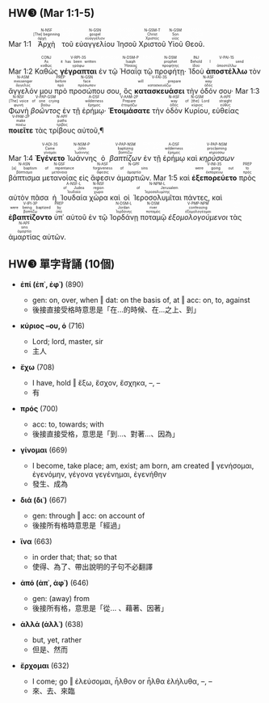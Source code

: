 ## HW❸ (Mar 1:1-5)
<rt>Mar 1:1</rt> <RUBY><ruby><ruby>Ἀρχὴ<rt>ἀρχή</rt></ruby><rt>[The] beginning</rt></ruby><rt>N-NSF</rt></RUBY> <RUBY><ruby><ruby>τοῦ<rt><font color='white'>ὁ</rt></ruby><rt>of the</rt></ruby><rt>T-GSN</rt></RUBY></font> <RUBY><ruby><ruby>εὐαγγελίου<rt>εὐαγγέλιον</rt></ruby><rt>gospel</rt></ruby><rt>N-GSN</rt></RUBY> <RUBY><ruby><ruby>Ἰησοῦ<rt><font color='white'>Ἰησοῦς</rt></ruby><rt>of Jesus</rt></ruby><rt>N-GSM-P</rt></RUBY></font> <RUBY><ruby><ruby>Χριστοῦ<rt>Χριστός</rt></ruby><rt>Christ</rt></ruby><rt>N-GSM-T</rt></RUBY> <RUBY><ruby><ruby>Υἱοῦ<rt>υἱός</rt></ruby><rt>Son</rt></ruby><rt>N-GSM</rt></RUBY> <RUBY><ruby><ruby>Θεοῦ.<rt><font color='white'>θεός</rt></ruby><rt>of God</rt></ruby><rt>N-GSM</rt></RUBY></font></br></br> <rt>Mar 1:2</rt> <RUBY><ruby><ruby>Καθὼς<rt>καθώς</rt></ruby><rt>As</rt></ruby><rt>CONJ</rt></RUBY> <RUBY><ruby><ruby><strong>γέγραπται</strong><rt>γράφω</rt></ruby><rt>it has been written</rt></ruby><rt>V-RPI-3S</rt></RUBY> <RUBY><ruby><ruby>ἐν<rt><font color='white'>ἐν</rt></ruby><rt>in</rt></ruby><rt>PREP</rt></RUBY></font> <RUBY><ruby><ruby>τῷ<rt><font color='white'>ὁ</rt></ruby><rt>-</rt></ruby><rt>T-DSM</rt></RUBY></font> <RUBY><ruby><ruby>Ἠσαΐᾳ<rt>Ἡσαΐας</rt></ruby><rt>Isaiah</rt></ruby><rt>N-DSM-P</rt></RUBY> <RUBY><ruby><ruby>τῷ<rt><font color='white'>ὁ</rt></ruby><rt>the</rt></ruby><rt>T-DSM</rt></RUBY></font> <RUBY><ruby><ruby>προφήτῃ·<rt>προφήτης</rt></ruby><rt>prophet</rt></ruby><rt>N-DSM</rt></RUBY> <RUBY><ruby><ruby>Ἰδοὺ<rt>ἰδού</rt></ruby><rt>Behold</rt></ruby><rt>INJ</rt></RUBY> <RUBY><ruby><ruby><strong>ἀποστέλλω</strong><rt>ἀποστέλλω</rt></ruby><rt>I send</rt></ruby><rt>V-PAI-1S</rt></RUBY> <RUBY><ruby><ruby>τὸν<rt><font color='white'>ὁ</rt></ruby><rt>the</rt></ruby><rt>T-ASM</rt></RUBY></font> <RUBY><ruby><ruby>ἄγγελόν<rt>ἄγγελος</rt></ruby><rt>messenger</rt></ruby><rt>N-ASM</rt></RUBY> <RUBY><ruby><ruby>μου<rt><font color='white'>ἐγώ</rt></ruby><rt>of Me</rt></ruby><rt>P-1GS</rt></RUBY></font> <RUBY><ruby><ruby>πρὸ<rt>πρό</rt></ruby><rt>before</rt></ruby><rt>PREP</rt></RUBY> <RUBY><ruby><ruby>προσώπου<rt>πρόσωπον</rt></ruby><rt>face</rt></ruby><rt>N-GSN</rt></RUBY> <RUBY><ruby><ruby>σου,<rt><font color='white'>σύ</rt></ruby><rt>of You</rt></ruby><rt>P-2GS</rt></RUBY></font> <RUBY><ruby><ruby>ὃς<rt><font color='white'>ὅς</rt></ruby><rt>who</rt></ruby><rt>R-NSM</rt></RUBY></font> <RUBY><ruby><ruby><strong>κατασκευάσει</strong><rt>κατασκευάζω</rt></ruby><rt>will prepare</rt></ruby><rt>V-FAI-3S</rt></RUBY> <RUBY><ruby><ruby>τὴν<rt><font color='white'>ὁ</rt></ruby><rt>the</rt></ruby><rt>T-ASF</rt></RUBY></font> <RUBY><ruby><ruby>ὁδόν<rt>ὁδός</rt></ruby><rt>way</rt></ruby><rt>N-ASF</rt></RUBY> <RUBY><ruby><ruby>σου·<rt><font color='white'>σύ</rt></ruby><rt>of You</rt></ruby><rt>P-2GS</rt></RUBY></font> <rt>Mar 1:3</rt> <RUBY><ruby><ruby>Φωνὴ<rt>φωνή</rt></ruby><rt>[The] voice</rt></ruby><rt>N-NSF</rt></RUBY> <RUBY><ruby><ruby><em>βοῶντος</em><rt>βοάω</rt></ruby><rt>of one crying</rt></ruby><rt>V-PAP-GSM</rt></RUBY> <RUBY><ruby><ruby>ἐν<rt><font color='white'>ἐν</rt></ruby><rt>in</rt></ruby><rt>PREP</rt></RUBY></font> <RUBY><ruby><ruby>τῇ<rt><font color='white'>ὁ</rt></ruby><rt>the</rt></ruby><rt>T-DSF</rt></RUBY></font> <RUBY><ruby><ruby>ἐρήμῳ·<rt>ἔρημος</rt></ruby><rt>wilderness</rt></ruby><rt>A-DSF</rt></RUBY> <RUBY><ruby><ruby><strong>Ἑτοιμάσατε</strong><rt>ἑτοιμάζω</rt></ruby><rt>Prepare</rt></ruby><rt>V-AAM-2P</rt></RUBY> <RUBY><ruby><ruby>τὴν<rt><font color='white'>ὁ</rt></ruby><rt>the</rt></ruby><rt>T-ASF</rt></RUBY></font> <RUBY><ruby><ruby>ὁδὸν<rt>ὁδός</rt></ruby><rt>way</rt></ruby><rt>N-ASF</rt></RUBY> <RUBY><ruby><ruby>Κυρίου,<rt>κύριος</rt></ruby><rt>of [the] Lord</rt></ruby><rt>N-GSM</rt></RUBY> <RUBY><ruby><ruby>εὐθείας<rt>εὐθύς</rt></ruby><rt>straight</rt></ruby><rt>A-APF</rt></RUBY> <RUBY><ruby><ruby><strong>ποιεῖτε</strong><rt>ποιέω</rt></ruby><rt>make</rt></ruby><rt>V-PAM-2P</rt></RUBY> <RUBY><ruby><ruby>τὰς<rt><font color='white'>ὁ</rt></ruby><rt>the</rt></ruby><rt>T-APF</rt></RUBY></font> <RUBY><ruby><ruby>τρίβους<rt>τρίβος</rt></ruby><rt>paths</rt></ruby><rt>N-APF</rt></RUBY> <RUBY><ruby><ruby>αὐτοῦ,¶<rt><font color='white'>αὐτός</rt></ruby><rt>of Him</rt></ruby><rt>P-GSM</rt></RUBY></font></br></br> <rt>Mar 1:4</rt> <RUBY><ruby><ruby><strong>Ἐγένετο</strong><rt>γίνομαι</rt></ruby><rt>Came</rt></ruby><rt>V-ADI-3S</rt></RUBY> <RUBY><ruby><ruby>Ἰωάννης<rt>Ἰωάννης</rt></ruby><rt>John</rt></ruby><rt>N-NSM-P</rt></RUBY> <RUBY><ruby><ruby>ὁ<rt><font color='white'>ὁ</rt></ruby><rt>-</rt></ruby><rt>T-NSM</rt></RUBY></font> <RUBY><ruby><ruby><em>βαπτίζων</em><rt>βαπτίζω</rt></ruby><rt>baptizing</rt></ruby><rt>V-PAP-NSM</rt></RUBY> <RUBY><ruby><ruby>ἐν<rt><font color='white'>ἐν</rt></ruby><rt>in</rt></ruby><rt>PREP</rt></RUBY></font> <RUBY><ruby><ruby>τῇ<rt><font color='white'>ὁ</rt></ruby><rt>the</rt></ruby><rt>T-DSF</rt></RUBY></font> <RUBY><ruby><ruby>ἐρήμῳ<rt>ἔρημος</rt></ruby><rt>wilderness</rt></ruby><rt>A-DSF</rt></RUBY> <RUBY><ruby><ruby>καὶ<rt><font color='white'>καί</rt></ruby><rt>and</rt></ruby><rt>CONJ</rt></RUBY></font> <RUBY><ruby><ruby><em>κηρύσσων</em><rt>κηρύσσω</rt></ruby><rt>proclaiming</rt></ruby><rt>V-PAP-NSM</rt></RUBY> <RUBY><ruby><ruby>βάπτισμα<rt>βάπτισμα</rt></ruby><rt>[a] baptism</rt></ruby><rt>N-ASN</rt></RUBY> <RUBY><ruby><ruby>μετανοίας<rt>μετάνοια</rt></ruby><rt>of repentance</rt></ruby><rt>N-GSF</rt></RUBY> <RUBY><ruby><ruby>εἰς<rt><font color='white'>εἰς</rt></ruby><rt>for</rt></ruby><rt>PREP</rt></RUBY></font> <RUBY><ruby><ruby>ἄφεσιν<rt>ἄφεσις</rt></ruby><rt>forgiveness</rt></ruby><rt>N-ASF</rt></RUBY> <RUBY><ruby><ruby>ἁμαρτιῶν.<rt>ἁμαρτία</rt></ruby><rt>of sins</rt></ruby><rt>N-GPF</rt></RUBY> <rt>Mar 1:5</rt> <RUBY><ruby><ruby>καὶ<rt><font color='white'>καί</rt></ruby><rt>And</rt></ruby><rt>CONJ</rt></RUBY></font> <RUBY><ruby><ruby><strong>ἐξεπορεύετο</strong><rt>ἐκπορεύω</rt></ruby><rt>were going out</rt></ruby><rt>V-INI-3S</rt></RUBY> <RUBY><ruby><ruby>πρὸς<rt>πρός</rt></ruby><rt>to</rt></ruby><rt>PREP</rt></RUBY> <RUBY><ruby><ruby>αὐτὸν<rt><font color='white'>αὐτός</rt></ruby><rt>him</rt></ruby><rt>P-ASM</rt></RUBY></font> <RUBY><ruby><ruby>πᾶσα<rt><font color='white'>πᾶς</rt></ruby><rt>all</rt></ruby><rt>A-NSF</rt></RUBY></font> <RUBY><ruby><ruby>ἡ<rt><font color='white'>ὁ</rt></ruby><rt>the</rt></ruby><rt>T-NSF</rt></RUBY></font> <RUBY><ruby><ruby>Ἰουδαία<rt>Ἰουδαία</rt></ruby><rt>of Judea</rt></ruby><rt>A-NSF-L</rt></RUBY> <RUBY><ruby><ruby>χώρα<rt>χώρα</rt></ruby><rt>region</rt></ruby><rt>N-NSF</rt></RUBY> <RUBY><ruby><ruby>καὶ<rt><font color='white'>καί</rt></ruby><rt>and</rt></ruby><rt>CONJ</rt></RUBY></font> <RUBY><ruby><ruby>οἱ<rt><font color='white'>ὁ</rt></ruby><rt>-</rt></ruby><rt>T-NPM</rt></RUBY></font> <RUBY><ruby><ruby>Ἱεροσολυμῖται<rt>Ἱεροσολυμίτης</rt></ruby><rt>of Jerusalem</rt></ruby><rt>N-NPM-L</rt></RUBY> <RUBY><ruby><ruby>πάντες,<rt><font color='white'>πᾶς</rt></ruby><rt>all</rt></ruby><rt>A-NPM</rt></RUBY></font> <RUBY><ruby><ruby>καὶ<rt><font color='white'>καί</rt></ruby><rt>and</rt></ruby><rt>CONJ</rt></RUBY></font> <RUBY><ruby><ruby><strong>ἐβαπτίζοντο</strong><rt>βαπτίζω</rt></ruby><rt>were being baptized</rt></ruby><rt>V-IPI-3P</rt></RUBY> <RUBY><ruby><ruby>ὑπ᾽<rt>ὑπό</rt></ruby><rt>by</rt></ruby><rt>PREP</rt></RUBY> <RUBY><ruby><ruby>αὐτοῦ<rt><font color='white'>αὐτός</rt></ruby><rt>him</rt></ruby><rt>P-GSM</rt></RUBY></font> <RUBY><ruby><ruby>ἐν<rt><font color='white'>ἐν</rt></ruby><rt>in</rt></ruby><rt>PREP</rt></RUBY></font> <RUBY><ruby><ruby>τῷ<rt><font color='white'>ὁ</rt></ruby><rt>the</rt></ruby><rt>T-DSM</rt></RUBY></font> <RUBY><ruby><ruby>Ἰορδάνῃ<rt>Ἰορδάνης</rt></ruby><rt>Jordan</rt></ruby><rt>N-DSM-L</rt></RUBY> <RUBY><ruby><ruby>ποταμῷ<rt>ποταμός</rt></ruby><rt>river</rt></ruby><rt>N-DSM</rt></RUBY> <RUBY><ruby><ruby><em>ἐξομολογούμενοι</em><rt>ἐξομολογέομαι</rt></ruby><rt>confessing</rt></ruby><rt>V-PMP-NPM</rt></RUBY> <RUBY><ruby><ruby>τὰς<rt><font color='white'>ὁ</rt></ruby><rt>the</rt></ruby><rt>T-APF</rt></RUBY></font> <RUBY><ruby><ruby>ἁμαρτίας<rt>ἁμαρτία</rt></ruby><rt>sins</rt></ruby><rt>N-APF</rt></RUBY> <RUBY><ruby><ruby>αὐτῶν.<rt><font color='white'>αὐτός</rt></ruby><rt>of them</rt></ruby><rt>P-GPM</rt></RUBY></font> 

<div style='page-break-after: always;'></div>

## HW❸ 單字背誦 (10個)

- **ἐπί (ἐπ᾿, ἐφ᾿)** (890)
	- gen: on, over, when ‖ dat: on the basis of, at ‖ acc: on, to, against
	- 後接直接受格時意思是「在...的時候、在...之上、到」

- **κύριος –ου, ὁ** (716)
	- Lord; lord, master, sir
	- 主人

- **ἔχω** (708)
	- I have, hold ‖ ἕξω, ἔσχον, ἔσχηκα, –, –
	- 有

- **πρός** (700)
	- acc: to, towards; with
	- 後接直接受格，意思是「到...、對著...、因為」

- **γίνομαι** (669)
	- I become, take place; am, exist; am born, am created ‖ γενήσομαι, ἐγενόμην, γέγονα γεγένημαι, ἐγενήθην
	- 發生、成為

- **διά (δι᾿)** (667)
	- gen: through ‖ acc: on account of
	- 後接所有格時意思是「經過」

- **ἵνα** (663)
	- in order that; that; so that
	- 使得、為了、帶出說明的子句不必翻譯

- **ἀπό (ἀπ᾿, ἀφ᾿)** (646)
	- gen: (away) from
	- 後接所有格，意思是「從... 、藉著、因著」

- **ἀλλά (ἀλλ᾿)** (638)
	- but, yet, rather
	- 但是、然而

- **ἔρχομαι** (632)
	- I come; go ‖ ἐλεύσομαι, ἦλθον or ἦλθα ἐλήλυθα, –, –
	- 來、去、來臨